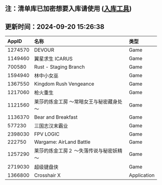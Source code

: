 ## 注：清单库已加密想要入库请使用 ([入库工具](https://github.com/BlankTMing/ManifestAutoUpdate/releases))

## 更新时间：2024-09-20 15:26:38
| AppID | 名称 | 类型  |
| :-------------------- | :----------------------------- | :----------- |
| 1274570 | DEVOUR| Game |
| 1149460 | 翼星求生 ICARUS| Game |
| 700580 | Rust - Staging Branch| Game |
| 1594940 | 林中小女巫| Game |
| 1367550 | Kingdom Rush Vengeance| Game |
| 1217060 | 枪火重生| Game |
| 1121560 | 莱莎的炼金工房 ～常暗女王与秘密藏身处～| Game |
| 1136370 | Bear and Breakfast| Game |
| 577230 | 三国志汉末霸业| Game |
| 2398030 | FPV LOGIC| Game |
| 222750 | Wargame: AirLand Battle| Game |
| 1257290 | 莱莎的炼金工房２ ～失落传说与秘密妖精～| Game |
| 2719030 | 超级键盘侠| Game |
| 1366800 | Crosshair X| Application |
